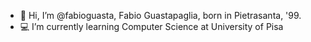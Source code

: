 - 👋 Hi, I’m @fabioguasta, Fabio Guastapaglia, born in Pietrasanta, '99.
- 💻 I’m currently learning Computer Science at University of Pisa

<!---
fabioguasta/fabioguasta is a ✨ special ✨ repository because its `README.md` (this file) appears on your GitHub profile.
You can click the Preview link to take a look at your changes.
--->
